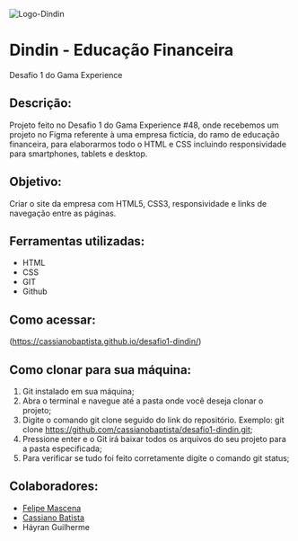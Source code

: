 ![Logo-Dindin](https://cassianobaptista.github.io/desafio1-dindin/assets/imgs/logo-header.png)
# Dindin - Educação Financeira
Desafio 1 do Gama Experience

## Descrição:
Projeto feito no Desafio 1 do Gama Experience #48, onde recebemos um projeto no Figma referente à uma empresa fictícia, do ramo de educação financeira, para elaborarmos todo o HTML e CSS incluindo responsividade para smartphones, tablets e desktop.

## Objetivo:
Criar o site da empresa com HTML5, CSS3, responsividade e links de navegação entre as páginas.

## Ferramentas utilizadas:
- HTML
- CSS
- GIT
- Github

## Como acessar:
(https://cassianobaptista.github.io/desafio1-dindin/)

## Como clonar para sua máquina:
1. Git instalado em sua máquina;
2. Abra o terminal e navegue até a pasta onde você deseja clonar o projeto;
3. Digite o comando git clone seguido do link do repositório. Exemplo: git clone https://github.com/cassianobaptista/desafio1-dindin.git;
4. Pressione enter e o Git irá baixar todos os arquivos do seu projeto para a pasta especificada;
5. Para verificar se tudo foi feito corretamente digite o comando git status;

## Colaboradores:
- [Felipe Mascena](https://github.com/FMascena)
- [Cassiano Batista](https://github.com/cassianobaptista)
- Háyran Guilherme
